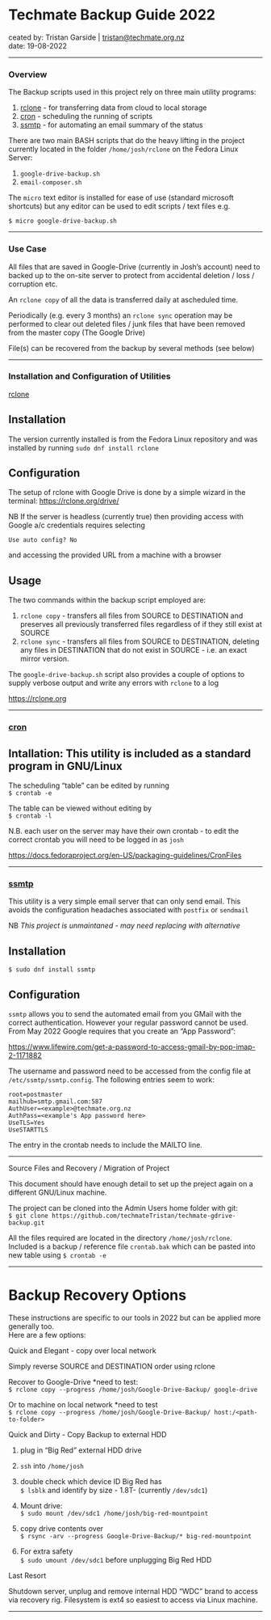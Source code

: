 Techmate Backup Guide 2022
==========================

ceated by: Tristan Garside | tristan@techmate.org.nz  
date: 19-08-2022

* * *

### Overview

The Backup scripts used in this project rely on three main utility programs:

1.  [rclone](https://rclone.org) - for transferring data from cloud to local storage
2.  [cron](https://docs.fedoraproject.org/en-US/packaging-guidelines/CronFiles/) - scheduling the running of scripts
3.  [ssmtp](https://wiki.archlinux.org/title/SSMTP) - for automating an email summary of the status
    

There are two main BASH scripts that do the heavy lifting in the project currently located in the folder `/home/josh/rclone` on the Fedora Linux Server:

1.  `google-drive-backup.sh`
2.  `email-composer.sh`
    

The `micro` text editor is installed for ease of use (standard microsoft shortcuts) but any editor can be used to edit scripts / text files e.g.

`$ micro google-drive-backup.sh`  

* * *

### Use Case

All files that are saved in Google-Drive (currently in Josh’s account) need to backed up to the on-site server to protect from accidental deletion / loss / corruption etc.

An `rclone copy` of all the data is transferred daily at ascheduled time.

Periodically (e.g. every 3 months) an `rclone sync` operation may be performed to clear out deleted files / junk files that have been removed from the master copy (The Google Drive)

File(s) can be recovered from the backup by several methods (see below)

* * *

### Installation and Configuration of Utilities

[rclone](https://rclone.org)

## Installation

The version currently installed is from the Fedora Linux repository and was installed by running `sudo dnf install rclone`

## Configuration

The setup of rclone with Google Drive is done by a simple wizard in the terminal: https://rclone.org/drive/

NB If the server is headless (currently true) then providing access with Google a/c credentials requires selecting  

`Use auto config? No`  

and accessing the provided URL from a machine with a browser

## Usage

The two commands within the backup script employed are:

1.  `rclone copy` - transfers all files from SOURCE to DESTINATION and preserves all previously transferred files regardless of if they still exist at SOURCE
2.  `rclone sync` - transfers all files from SOURCE to DESTINATION, deleting any files in DESTINATION that do not exist in SOURCE - i.e. an exact mirror version.

The `google-drive-backup.sh` script also provides a couple of options to supply verbose output and write any errors with `rclone` to a log

https://rclone.org

* * *

### [cron](https://docs.fedoraproject.org/en-US/packaging-guidelines/CronFiles/)

## Intallation: This utility is included as a standard program in GNU/Linux

The scheduling “table” can be edited by running  
`$ crontab -e`

The table can be viewed without editing by  
`$ crontab -l`

N.B. each user on the server may have their own crontab - to edit the correct crontab you will need to be logged in as `josh`

https://docs.fedoraproject.org/en-US/packaging-guidelines/CronFiles

* * *

### [ssmtp](https://wiki.archlinux.org/title/SSMTP)

This utility is a very simple email server that can only send email. This avoids the configuration headaches associated with `postfix` or `sendmail`

NB _This project is unmaintaned - may need replacing with alternative_  

## Installation

`$ sudo dnf install ssmtp`

## Configuration

`ssmtp` allows you to send the automated email from you GMail with the correct authentication. However your regular password cannot be used.
 From May 2022 Google requires that you create an “App Password”:

https://www.lifewire.com/get-a-password-to-access-gmail-by-pop-imap-2-1171882

The username and password need to be accessed from the config file at `/etc/ssmtp/ssmtp.config`. The following entries seem to work:

`root=postmaster`  
`mailhub=smtp.gmail.com:587`  
`AuthUser=<example>@techmate.org.nz`  
`AuthPass=<example's App password here>`  
`UseTLS=Yes`  
`UseSTARTTLS`  

The entry in the crontab needs to include the MAILTO line.

* * *

Source Files and Recovery / Migration of Project

This document should have enough detail to set up the preject again on a different GNU/Linux machine.

The project can be cloned into the Admin Users home folder with git:  
`$ git clone https://github.com/techmateTristan/techmate-gdrive-backup.git`

All the files required are located in the directory `/home/josh/rclone`. Included is a backup / reference file `crontab.bak`
 which can be pasted into new table using `$ crontab -e`

* * *

  

Backup Recovery Options
=======================

These instructions are specific to our tools in 2022 but can be applied more generally too.  
Here are a few options:

Quick and Elegant - copy over local network

Simply reverse SOURCE and DESTINATION order using rclone

Recover to Google-Drive \*need to test:  
`$ rclone copy --progress /home/josh/Google-Drive-Backup/ google-drive`

Or to machine on local network \*need to test  
`$ rclone copy --progress /home/josh/Google-Drive-Backup/ host:/<path-to-folder>`

Quick and Dirty - Copy Backup to external HDD

1.  plug in “Big Red” external HDD drive
2.  `ssh` into `/home/josh`  
    
3.  double check which device ID Big Red has  
    `$ lsblk` and identify by size - 1.8T- (currently `/dev/sdc1`)
4.  Mount drive:  
    `$ sudo mount /dev/sdc1 /home/josh/big-red-mountpoint`
5.  copy drive contents over  
    `$ rsync -arv --progress Google-Drive-Backup/* big-red-mountpoint`
6.  For extra safety  
    `$ sudo umount /dev/sdc1` before unplugging Big Red HDD

Last Resort

Shutdown server, unplug and remove internal HDD “WDC” brand to access via recovery rig. Filesystem is ext4 so easiest to access via Linux machine.

* * *
